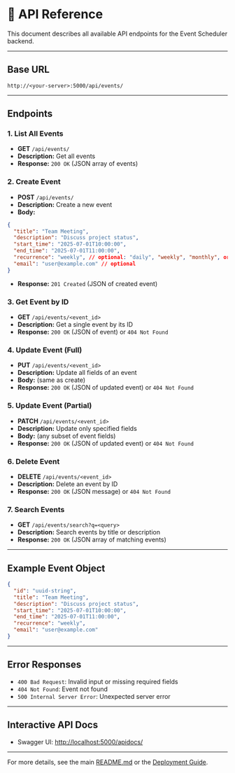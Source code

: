 # 📖 API Reference

This document describes all available API endpoints for the Event Scheduler backend.

---

## Base URL

```
http://<your-server>:5000/api/events/
```

---

## Endpoints

### 1. List All Events
- **GET** `/api/events/`
- **Description:** Get all events
- **Response:** `200 OK` (JSON array of events)

### 2. Create Event
- **POST** `/api/events/`
- **Description:** Create a new event
- **Body:**
```json
{
  "title": "Team Meeting",
  "description": "Discuss project status",
  "start_time": "2025-07-01T10:00:00",
  "end_time": "2025-07-01T11:00:00",
  "recurrence": "weekly", // optional: "daily", "weekly", "monthly", or null
  "email": "user@example.com" // optional
}
```
- **Response:** `201 Created` (JSON of created event)

### 3. Get Event by ID
- **GET** `/api/events/<event_id>`
- **Description:** Get a single event by its ID
- **Response:** `200 OK` (JSON of event) or `404 Not Found`

### 4. Update Event (Full)
- **PUT** `/api/events/<event_id>`
- **Description:** Update all fields of an event
- **Body:** (same as create)
- **Response:** `200 OK` (JSON of updated event) or `404 Not Found`

### 5. Update Event (Partial)
- **PATCH** `/api/events/<event_id>`
- **Description:** Update only specified fields
- **Body:** (any subset of event fields)
- **Response:** `200 OK` (JSON of updated event) or `404 Not Found`

### 6. Delete Event
- **DELETE** `/api/events/<event_id>`
- **Description:** Delete an event by ID
- **Response:** `200 OK` (JSON message) or `404 Not Found`

### 7. Search Events
- **GET** `/api/events/search?q=<query>`
- **Description:** Search events by title or description
- **Response:** `200 OK` (JSON array of matching events)

---

## Example Event Object
```json
{
  "id": "uuid-string",
  "title": "Team Meeting",
  "description": "Discuss project status",
  "start_time": "2025-07-01T10:00:00",
  "end_time": "2025-07-01T11:00:00",
  "recurrence": "weekly",
  "email": "user@example.com"
}
```

---

## Error Responses
- `400 Bad Request`: Invalid input or missing required fields
- `404 Not Found`: Event not found
- `500 Internal Server Error`: Unexpected server error

---

## Interactive API Docs
- Swagger UI: [http://localhost:5000/apidocs/](http://localhost:5000/apidocs/)

---

For more details, see the main [README.md](../README.md) or the [Deployment Guide](AWS_DEPLOYMENT.md). 